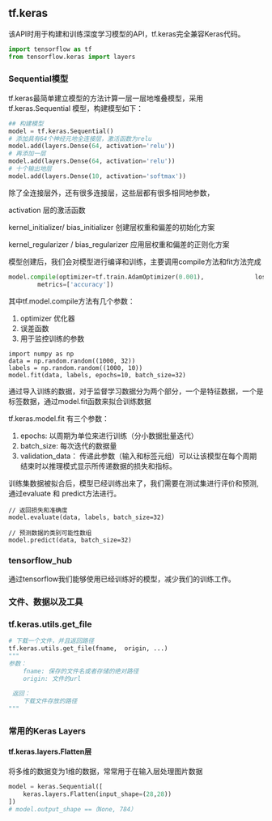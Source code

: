 ## tf.keras

该API时用于构建和训练深度学习模型的API，tf.keras完全兼容Keras代码。
``` python
import tensorflow as tf
from tensorflow.keras import layers
```

### Sequential模型

tf.keras最简单建立模型的方法计算一层一层地堆叠模型，采用
tf.keras.Sequential 模型，构建模型如下：

``` python
## 构建模型
model = tf.keras.Sequential()
# 添加具有64个神经元地全连接层，激活函数为relu
model.add(layers.Dense(64, activation='relu'))
# 再添加一层
model.add(layers.Dense(64, activation='relu'))
# 十个输出地层
model.add(layers.Dense(10, activation='softmax'))
```
除了全连接层外，还有很多连接层，这些层都有很多相同地参数，

activation 层的激活函数

kernel_initializer/ bias_initializer 
创建层权重和偏差的初始化方案

kernel_regularizer / bias_regularizer
应用层权重和偏差的正则化方案

模型创建后，我们会对模型进行编译和训练，主要调用compile方法和fit方法完成

```python
model.compile(optimizer=tf.train.AdamOptimizer(0.001),              loss='categorical_crossentropy',              
        metrics=['accuracy'])
```
其中tf.model.compile方法有几个参数：

1. optimizer 优化器
2. 误差函数
3. 用于监控训练的参数

```
import numpy as np
data = np.random.random((1000, 32))
labels = np.random.random((1000, 10))
model.fit(data, labels, epochs=10, batch_size=32)
```
通过导入训练的数据，对于监督学习数据分为两个部分，一个是特征数据，一个是标签数据，通过model.fit函数来拟合训练数据

tf.keras.model.fit 有三个参数：

1. epochs: 以周期为单位来进行训练（分小数据批量迭代）
2. batch_size: 每次迭代的数据量
3. validation_data：
传递此参数（输入和标签元组）可以让该模型在每个周期结束时以推理模式显示所传递数据的损失和指标。

训练集数据被拟合后，模型已经训练出来了，我们需要在测试集进行评价和预测,通过evaluate 和 predict方法进行。
```
// 返回损失和准确度
model.evaluate(data, labels, batch_size=32)

// 预测数据的类别可能性数组
model.predict(data, batch_size=32) 

```

### tensorflow_hub 

通过tensorflow我们能够使用已经训练好的模型，减少我们的训练工作。


### 文件、数据以及工具

### tf.keras.utils.get_file
```python
# 下载一个文件，并且返回路径
tf.keras.utils.get_file(fname,  origin, ...)
""" 
参数：
    fname: 保存的文件名或者存储的绝对路径
    origin: 文件的url
 
 返回：
    下载文件存放的路径
"""

```


### 常用的Keras Layers


#### tf.keras.layers.Flatten层
将多维的数据变为1维的数据，常常用于在输入层处理图片数据
```python
model = keras.Sequential([
    keras.layers.Flatten(input_shape=(28,28))
])
# model.output_shape ==（None, 784）
```